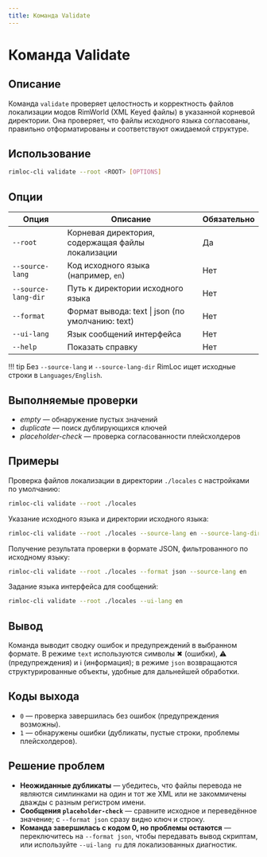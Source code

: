 ```yaml
---
title: Команда Validate
---
```


# Команда Validate

## Описание

Команда `validate` проверяет целостность и корректность файлов локализации модов RimWorld (XML Keyed файлы) в указанной корневой директории. Она проверяет, что файлы исходного языка согласованы, правильно отформатированы и соответствуют ожидаемой структуре.

## Использование

```bash
rimloc-cli validate --root <ROOT> [OPTIONS]
```

## Опции

| Опция               | Описание                                                | Обязательно |
|----------------------|--------------------------------------------------------|-------------|
| `--root`             | Корневая директория, содержащая файлы локализации       | Да          |
| `--source-lang`      | Код исходного языка (например, `en`)                    | Нет         |
| `--source-lang-dir`  | Путь к директории исходного языка                       | Нет         |
| `--format`           | Формат вывода: text \| json (по умолчанию: text)        | Нет         |
| `--ui-lang`          | Язык сообщений интерфейса                               | Нет         |
| `--help`             | Показать справку                                        | Нет         |

!!! tip
    Без `--source-lang` и `--source-lang-dir` RimLoc ищет исходные строки в `Languages/English`.

## Выполняемые проверки

- *empty* — обнаружение пустых значений  
- *duplicate* — поиск дублирующихся ключей  
- *placeholder-check* — проверка согласованности плейсхолдеров  

## Примеры

Проверка файлов локализации в директории `./locales` с настройками по умолчанию:

```bash
rimloc-cli validate --root ./locales
```

Указание исходного языка и директории исходного языка:

```bash
rimloc-cli validate --root ./locales --source-lang en --source-lang-dir ./locales/en
```

Получение результата проверки в формате JSON, фильтрованного по исходному языку:

```bash
rimloc-cli validate --root ./locales --format json --source-lang en
```

Задание языка интерфейса для сообщений:

```bash
rimloc-cli validate --root ./locales --ui-lang en
```

## Вывод

Команда выводит сводку ошибок и предупреждений в выбранном формате. В режиме `text` используются символы ✖ (ошибки), ⚠ (предупреждения) и ℹ (информация); в режиме `json` возвращаются структурированные объекты, удобные для дальнейшей обработки.

## Коды выхода

- `0` — проверка завершилась без ошибок (предупреждения возможны).
- `1` — обнаружены ошибки (дубликаты, пустые строки, проблемы плейсхолдеров).

## Решение проблем

- **Неожиданные дубликаты** — убедитесь, что файлы перевода не являются симлинками на один и тот же XML или не закоммичены дважды с разным регистром имени.
- **Сообщения `placeholder-check`** — сравните исходное и переведённое значение; с `--format json` сразу видно ключ и строку.
- **Команда завершилась с кодом 0, но проблемы остаются** — переключитесь на `--format json`, чтобы передавать вывод скриптам, или используйте `--ui-lang ru` для локализованных диагностик.
